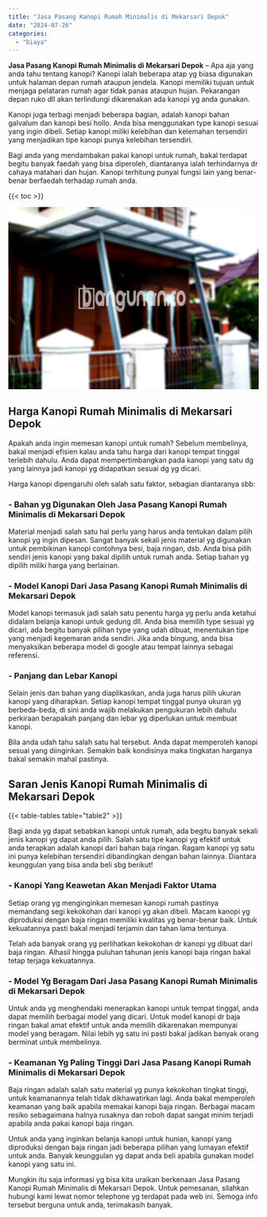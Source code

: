 ```yaml
---
title: "Jasa Pasang Kanopi Rumah Minimalis di Mekarsari Depok"
date: "2024-07-26"
categories: 
  - "biaya"
---
```


**Jasa Pasang Kanopi Rumah Minimalis di Mekarsari Depok** – Apa aja yang anda tahu tentang kanopi? Kanopi ialah beberapa atap yg biasa digunakan untuk halaman depan rumah ataupun jendela. Kanopi memiliki tujuan untuk menjaga pelataran rumah agar tidak panas ataupun hujan. Pekarangan depan ruko dll akan terlindungi dikarenakan ada kanopi yg anda gunakan.

Kanopi juga terbagi menjadi beberapa bagian, adalah kanopi bahan galvalum dan kanopi besi hollo. Anda bisa menggunakan type kanopi sesuai yang ingin dibeli. Setiap kanopi miliki kelebihan dan kelemahan tersendiri yang menjadikan tipe kanopi punya kelebihan tersendiri.

Bagi anda yang mendambakan pakai kanopi untuk rumah, bakal terdapat begitu banyak faedah yang bisa diperoleh, diantaranya ialah terhindarnya dr cahaya matahari dan hujan. Kanopi terhitung punyai fungsi lain yang benar-benar berfaedah terhadap rumah anda.

{{< toc >}}

![Jasa Pasang Kanopi Rumah Minimalis di Mekarsari Depok](/images/harga-kanopi-minimalis-43.png)

## Harga Kanopi Rumah Minimalis di Mekarsari Depok

Apakah anda ingin memesan kanopi untuk rumah? Sebelum membelinya, bakal menjadi efisien kalau anda tahu harga dari kanopi tempat tinggal terlebih dahulu. Anda dapat mempertimbangkan pada kanopi yang satu dg yang lainnya jadi kanopi yg didapatkan sesuai dg yg dicari.

Harga kanopi dipengaruhi oleh salah satu faktor, sebagian diantaranya sbb:

### \- Bahan yg Digunakan Oleh Jasa Pasang Kanopi Rumah Minimalis di Mekarsari Depok

Material menjadi salah satu hal perlu yang harus anda tentukan dalam pilih kanopi yg ingin dipesan. Sangat banyak sekali jenis material yg digunakan untuk pembikinan kanopi contohnya besi, baja ringan, dsb. Anda bisa pilih sendiri jenis kanopi yang bakal dipilih untuk rumah anda. Setiap bahan yg dipilih miliki harga yang berlainan.

### \- Model Kanopi Dari Jasa Pasang Kanopi Rumah Minimalis di Mekarsari Depok

Model kanopi termasuk jadi salah satu penentu harga yg perlu anda ketahui didalam belanja kanopi untuk gedung dll. Anda bisa memilih type sesuai yg dicari, ada begitu banyak pilihan type yang udah dibuat, menentukan tipe yang menjadi kegemaran anda sendiri. Jika anda bingung, anda bisa menyaksikan beberapa model di google atau tempat lainnya sebagai referensi.

### \- Panjang dan Lebar Kanopi

Selain jenis dan bahan yang diaplikasikan, anda juga harus pilih ukuran kanopi yang diharapkan. Setiap kanopi tempat tinggal punya ukuran yg berbeda-beda, di sini anda wajib melakukan pengukuran lebih dahulu perkiraan berapakah panjang dan lebar yg diperlukan untuk membuat kanopi.

Bila anda udah tahu salah satu hal tersebut. Anda dapat memperoleh kanopi sesuai yang diinginkan. Semakin baik kondisinya maka tingkatan harganya bakal semakin mahal pastinya.

## Saran Jenis Kanopi Rumah Minimalis di Mekarsari Depok

{{< table-tables table="table2" >}}

Bagi anda yg dapat sebabkan kanopi untuk rumah, ada begitu banyak sekali jenis kanopi yg dapat anda pilih. Salah satu tipe kanopi yg efektif untuk anda terapkan adalah kanopi dari bahan baja ringan. Ragam kanopi yg satu ini punya kelebihan tersendiri dibandingkan dengan bahan lainnya. Diantara keunggulan yang bisa anda beli sbg berikut!

### \- Kanopi Yang Keawetan Akan Menjadi Faktor Utama

Setiap orang yg menginginkan memesan kanopi rumah pastinya memandang segi kekokohan dari kanopi yg akan dibeli. Macam kanopi yg diproduksi dengan baja ringan memiliki kwalitas yg benar-benar baik. Untuk kekuatannya pasti bakal menjadi terjamin dan tahan lama tentunya.

Telah ada banyak orang yg perlihatkan kekokohan dr kanopi yg dibuat dari baja ringan. Alhasil hingga puluhan tahunan jenis kanopi baja ringan bakal tetap terjaga kekuatannya.

### \- Model Yg Beragam Dari Jasa Pasang Kanopi Rumah Minimalis di Mekarsari Depok

Untuk anda yg menghendaki menerapkan kanopi untuk tempat tinggal, anda dapat memilih berbagai model yang dicari. Untuk model kanopi dr baja ringan bakal amat efektif untuk anda memilih dikarenakan mempunyai model yang beragam. Nilai lebih yg satu ini pasti bakal jadikan banyak orang berminat untuk membelinya.

### \- Keamanan Yg Paling Tinggi Dari Jasa Pasang Kanopi Rumah Minimalis di Mekarsari Depok

Baja ringan adalah salah satu material yg punya kekokohan tingkat tinggi, untuk keamanannya telah tidak dikhawatirkan lagi. Anda bakal memperoleh keamanan yang baik apabila memakai kanopi baja ringan. Berbagai macam resiko sebagaimana halnya rusaknya dan roboh dapat sangat minim terjadi apabila anda pakai kanopi baja ringan.

Untuk anda yang inginkan belanja kanopi untuk hunian, kanopi yang diproduksi dengan baja ringan jadi beberapa pilihan yang lumayan efektif untuk anda. Banyak keunggulan yg dapat anda beli apabila gunakan model kanopi yang satu ini.

Mungkin itu saja informasi yg bisa kita uraikan berkenaan Jasa Pasang Kanopi Rumah Minimalis di Mekarsari Depok. Untuk pemesanan, silahkan hubungi kami lewat nomor telephone yg terdapat pada web ini. Semoga info tersebut berguna untuk anda, terimakasih banyak.
